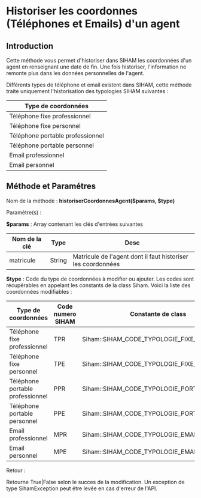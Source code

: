 # Historiser les coordonnes (Téléphones et Emails) d'un agent

## Introduction

Cette méthode vous permet d'historiser dans SIHAM les coordonnées d'un agent en renseignant une date de fin. Une fois historiser, l'information ne remonte plus dans les données personnelles de l'agent.

Différents types de téléphone et email existent dans SIHAM, cette méthode traite uniquement l'historisation des typologies SIHAM suivantes :

| Type de coordonnées               | 
|-----------------------------------|
| Téléphone fixe professionnel      |
| Téléphone fixe personnel          |
| Téléphone portable professionnel  |
| Téléphone portable personnel      |
| Email professionnel               |
| Email personnel                   |

## Méthode et Paramétres

Nom de la méthode : **historiserCoordonnesAgent($params, $type)**

Paramètre(s) :

**$params** : Array contenant les clés d'entrées suivantes

| Nom de la clé     | Type    | Desc                                                                                  |
|-------------------|---------|---------------------------------------------------------------------------------------|
| matricule         | String  | Matricule de l'agent dont il faut historiser les coordonnées                          |

**$type** : Code du type de coordonnées à modifier ou ajouter. Les codes sont récupérables en appelant les constants de la class Siham. Voici la liste des coordonnées modifiables :

Type de coordonnées               | Code numero SIHAM  | Constante de class
|-----------------------------------|--------------------|-----------------------------------
| Téléphone fixe professionnel      | TPR                | Siham::SIHAM_CODE_TYPOLOGIE_FIXE_PRO
| Téléphone fixe personnel          | TPE                | Siham::SIHAM_CODE_TYPOLOGIE_FIXE_PERSO
| Téléphone portable professionnel  | PPR                | Siham::SIHAM_CODE_TYPOLOGIE_PORTABLE_PRO
| Téléphone portable personnel      | PPE                | Siham::SIHAM_CODE_TYPOLOGIE_PORTABLE_PERSO
| Email professionnel               | MPR                | Siham::SIHAM_CODE_TYPOLOGIE_EMAIL_PRO
| Email personnel                   | MPE                | Siham::SIHAM_CODE_TYPOLOGIE_EMAIL_PERSO

Retour :

Retourne True|False selon le succes de la modification. Un exception de type SihamException peut être levée en cas d'erreur de l'API.


